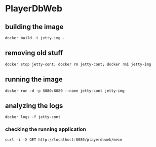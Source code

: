 # PlayerDbWeb

## building the image
``docker build -t jetty-img .``

## removing old stuff
```
docker stop jetty-cont; docker rm jetty-cont; docker rmi jetty-img
```

## running the image
```
docker run -d -p 8080:8080 --name jetty-cont jetty-img
```

## analyzing the logs
```
docker logs -f jetty-cont
```


### checking the running application
```
curl -i -X GET http://localhost:8080/playerdbweb/mein
```